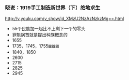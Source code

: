 ### 晓说：1919手工制造新世界（下）绝地求生
http://v.youku.com/v_show/id_XMzU2NzAzNzkzMg==.html
- 55个民族加一起比不上剩下一个的零头
- 罪魁祸首就是提出种族概念的
- 1655
- 1735，1745，1755`龖龖龖`
- 1840，1850
- 2600
- 2715
- 2825
- 2945